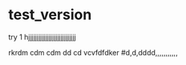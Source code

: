 # test_version
try 1
hjjjjjjjjjjjjjjjjjjjjjjjjjjjj

rkrdm cdm cdm dd cd vcvfdfdker
#d,d,dddd,,,,,,,,,,,
